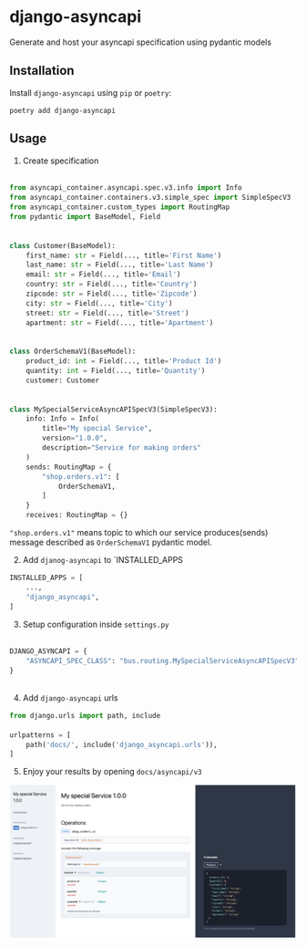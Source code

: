 # django-asyncapi

Generate and host your asyncapi specification using pydantic models


## Installation

Install `django-asyncapi` using `pip` or `poetry`:

```
poetry add django-asyncapi
```

## Usage

1. Create specification

```python

from asyncapi_container.asyncapi.spec.v3.info import Info
from asyncapi_container.containers.v3.simple_spec import SimpleSpecV3
from asyncapi_container.custom_types import RoutingMap
from pydantic import BaseModel, Field


class Customer(BaseModel):
    first_name: str = Field(..., title='First Name')
    last_name: str = Field(..., title='Last Name')
    email: str = Field(..., title='Email')
    country: str = Field(..., title='Country')
    zipcode: str = Field(..., title='Zipcode')
    city: str = Field(..., title='City')
    street: str = Field(..., title='Street')
    apartment: str = Field(..., title='Apartment')


class OrderSchemaV1(BaseModel):
    product_id: int = Field(..., title='Product Id')
    quantity: int = Field(..., title='Quantity')
    customer: Customer


class MySpecialServiceAsyncAPISpecV3(SimpleSpecV3):
    info: Info = Info(
        title="My special Service",
        version="1.0.0",
        description="Service for making orders"
    )
    sends: RoutingMap = {
        "shop.orders.v1": [
            OrderSchemaV1,
        ]
    }
    receives: RoutingMap = {}

```

`"shop.orders.v1"` means topic to which our service produces(sends) message described as `OrderSchemaV1` pydantic model.

2. Add `djanog-asyncapi` to `INSTALLED_APPS
```python 
INSTALLED_APPS = [
    ...,
    "django_asyncapi",
]
```

3. Setup configuration inside `settings.py`
```python

DJANGO_ASYNCAPI = {
    "ASYNCAPI_SPEC_CLASS": "bus.routing.MySpecialServiceAsyncAPISpecV3",
}
 
```

4. Add `django-asyncapi` urls

```python
from django.urls import path, include

urlpatterns = [
    path('docs/', include('django_asyncapi.urls')),
]

```

5. Enjoy your results by opening `docs/asyncapi/v3`

![alt text](docs/img/result.png)

